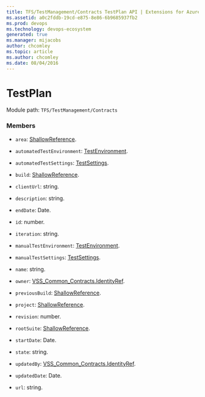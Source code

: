 ```yaml
---
title: TFS/TestManagement/Contracts TestPlan API | Extensions for Azure DevOps Services
ms.assetid: a0c2fddb-19cd-e875-8e86-6b9685937fb2
ms.prod: devops
ms.technology: devops-ecosystem
generated: true
ms.manager: mijacobs
author: chcomley
ms.topic: article
ms.author: chcomley
ms.date: 08/04/2016
---
```


# TestPlan

Module path: `TFS/TestManagement/Contracts`


### Members

* `area`: [ShallowReference](../../../TFS/TestManagement/Contracts/ShallowReference.md). 

* `automatedTestEnvironment`: [TestEnvironment](../../../TFS/TestManagement/Contracts/TestEnvironment.md). 

* `automatedTestSettings`: [TestSettings](../../../TFS/TestManagement/Contracts/TestSettings.md). 

* `build`: [ShallowReference](../../../TFS/TestManagement/Contracts/ShallowReference.md). 

* `clientUrl`: string. 

* `description`: string. 

* `endDate`: Date. 

* `id`: number. 

* `iteration`: string. 

* `manualTestEnvironment`: [TestEnvironment](../../../TFS/TestManagement/Contracts/TestEnvironment.md). 

* `manualTestSettings`: [TestSettings](../../../TFS/TestManagement/Contracts/TestSettings.md). 

* `name`: string. 

* `owner`: [VSS_Common_Contracts.IdentityRef](../../../VSS/WebApi/Contracts/IdentityRef.md). 

* `previousBuild`: [ShallowReference](../../../TFS/TestManagement/Contracts/ShallowReference.md). 

* `project`: [ShallowReference](../../../TFS/TestManagement/Contracts/ShallowReference.md). 

* `revision`: number. 

* `rootSuite`: [ShallowReference](../../../TFS/TestManagement/Contracts/ShallowReference.md). 

* `startDate`: Date. 

* `state`: string. 

* `updatedBy`: [VSS_Common_Contracts.IdentityRef](../../../VSS/WebApi/Contracts/IdentityRef.md). 

* `updatedDate`: Date. 

* `url`: string. 

